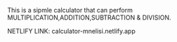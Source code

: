This is a sipmle calculator that can perform MULTIPLICATION,ADDITION,SUBTRACTION & DIVISION.

NETLIFY LINK: calculator-mnelisi.netlify.app
